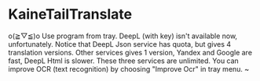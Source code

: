 # KaineTailTranslate
o(≧▽≦)o
Use program from tray. 
DeepL (with key) isn't available now, unfortunately.
Notice that DeepL Json service has quota, but gives 4 translation versions.
Other services gives 1 version, Yandex and Google are fast, DeepL Html is slower. These three services are unlimited.
You can improve OCR (text recognition) by choosing "Improve Ocr" in tray menu. ~

